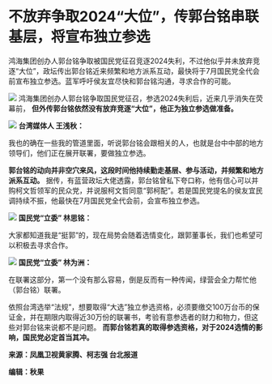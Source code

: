 

# 不放弃争取2024“大位”，传郭台铭串联基层，将宣布独立参选

鸿海集团创办人郭台铭争取被国民党征召竞逐2024失利，不过他似乎并未放弃竞逐“大位”，政坛传出郭台铭近来频繁和地方派系互动，最快将于7月国民党全代会前宣布独立参选。蓝军呼吁侯友宜尽快和郭台铭沟通，寻求合作的可能。

![](https://inews.gtimg.com/om_bt/OMlDMyHsfgAu8om4ifgkUhu13dQ73R7LxztP7Fu-2p2Y0AA/1000)
鸿海集团创办人郭台铭争取国民党征召，参选2024失利后，近来几乎消失在荧幕前， **但外传郭台铭依然没有放弃竞逐“大位”，他正为独立参选做准备。**

![](https://inews.gtimg.com/om_bt/OMCEoxu6DVEpafhhHpaTHZeaOO-G1GLPzkw0EFVp6su3IAA/1000)
**台湾媒体人 王浅秋：**

我也的确在一些我的管道里面，听说郭台铭会跟相关的人，也就是台中中部的地方领导们，他们正在展开联署，要做独立参选。

**郭台铭的动向并非空穴来风，这段时间他持续勤走基层、参与活动，并频繁和地方派系互动。**
据传，有蓝营政坛大佬透露，郭台铭曾私下夸口称，他有信心可以并购柯文哲领军的民众党，并说服柯文哲同意“郭柯配”。若是国民党提名的侯友宜民调持续不振，他最快在7月国民党全代会前，会宣布独立参选。

![](https://inews.gtimg.com/om_bt/OF6JulKIua2rf7jBGLrPocxMVylOm8PrXq8hNjaEXW3ssAA/1000)
**国民党“立委” 林思铭：**

大家都知道我是“挺郭”的，现在局势会随着选情变化，跟郭董事长，我们也希望可以积极去寻求合作。

![](https://inews.gtimg.com/om_bt/O6NffEgObUXexxU_FI1nDVLOqORnLGPmxD5ikGHjHtIhAAA/1000)
**国民党“立委” 林为洲：**

在联署这部分，第一个没有那么容易，倒是反而有一种传闻，绿营会全力帮忙他（郭台铭）联署。

依照台湾选举“法规”，想要取得“大选”独立参选资格，必须要缴交100万台币的保证金，并在期限内取得近30万份的联署书，考验有意参选者的财力和物力，但这些对郭台铭来说都不是问题。
**而郭台铭若真的取得参选资格，对于2024选情的影响，国民党必定首当其冲。**

**来源：凤凰卫视黄家腾、柯志强 台北报道**

**编辑：秋果**

